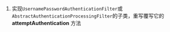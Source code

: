 1. 实现`UsernamePasswordAuthenticationFilter`或`AbstractAuthenticationProcessingFilter`的子类，重写覆写它的 **attemptAuthentication** 方法
<!--stackedit_data:
eyJoaXN0b3J5IjpbMTUzNjgyNTM5XX0=
-->